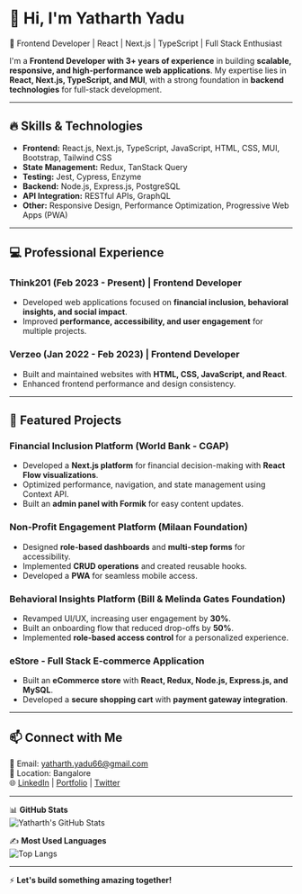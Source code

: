 # 👋 Hi, I'm Yatharth Yadu

🚀 Frontend Developer | React | Next.js | TypeScript | Full Stack Enthusiast  

I'm a **Frontend Developer with 3+ years of experience** in building **scalable, responsive, and high-performance web applications**. My expertise lies in **React, Next.js, TypeScript, and MUI**, with a strong foundation in **backend technologies** for full-stack development.

---

## 🔥 Skills & Technologies
- **Frontend:** React.js, Next.js, TypeScript, JavaScript, HTML, CSS, MUI, Bootstrap, Tailwind CSS  
- **State Management:** Redux, TanStack Query  
- **Testing:** Jest, Cypress, Enzyme  
- **Backend:** Node.js, Express.js, PostgreSQL  
- **API Integration:** RESTful APIs, GraphQL  
- **Other:** Responsive Design, Performance Optimization, Progressive Web Apps (PWA)  

---

## 💻 Professional Experience
### **Think201 (Feb 2023 - Present) | Frontend Developer**  
- Developed web applications focused on **financial inclusion, behavioral insights, and social impact**.  
- Improved **performance, accessibility, and user engagement** for multiple projects.  

### **Verzeo (Jan 2022 - Feb 2023) | Frontend Developer**  
- Built and maintained websites with **HTML, CSS, JavaScript, and React**.  
- Enhanced frontend performance and design consistency.  

---

## 📌 Featured Projects  
### **Financial Inclusion Platform** (World Bank - CGAP)  
- Developed a **Next.js platform** for financial decision-making with **React Flow visualizations**.  
- Optimized performance, navigation, and state management using Context API.  
- Built an **admin panel with Formik** for easy content updates.  

### **Non-Profit Engagement Platform** (Milaan Foundation)  
- Designed **role-based dashboards** and **multi-step forms** for accessibility.  
- Implemented **CRUD operations** and created reusable hooks.  
- Developed a **PWA** for seamless mobile access.  

### **Behavioral Insights Platform** (Bill & Melinda Gates Foundation)  
- Revamped UI/UX, increasing user engagement by **30%**.  
- Built an onboarding flow that reduced drop-offs by **50%**.  
- Implemented **role-based access control** for a personalized experience.  

### **eStore - Full Stack E-commerce Application**  
- Built an **eCommerce store** with **React, Redux, Node.js, Express.js, and MySQL**.  
- Developed a **secure shopping cart** with **payment gateway integration**.  

---

## 📫 Connect with Me  
📧 Email: yatharth.yadu66@gmail.com  
📍 Location: Bangalore  
🌐 [LinkedIn](#) | [Portfolio](#) | [Twitter](#)  

---

📊 **GitHub Stats**  
![Yatharth's GitHub Stats](https://github-readme-stats.vercel.app/api?username=yourusername&show_icons=true&theme=radical)  

✍️ **Most Used Languages**  
![Top Langs](https://github-readme-stats.vercel.app/api/top-langs/?username=yourusername&layout=compact&theme=radical)  

---

⚡ **Let's build something amazing together!**
